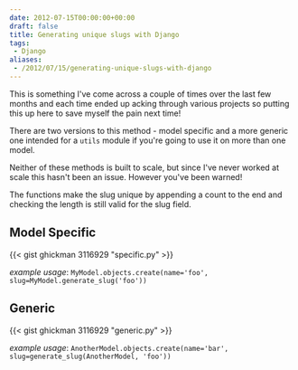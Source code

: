 ```yaml
---
date: 2012-07-15T00:00:00+00:00
draft: false
title: Generating unique slugs with Django
tags:
 - Django
aliases:
 - /2012/07/15/generating-unique-slugs-with-django
---
```

This is something I've come across a couple of times over the last few months and each time ended up acking through various projects so putting this up here to save myself the pain next time!

There are two versions to this method - model specific and a more generic one intended for a `utils` module if you're going to use it on more than one model.

Neither of these methods is built to scale, but since I've never worked at scale this hasn't been an issue. However you've been warned!

The functions make the slug unique by appending a count to the end and checking the length is still valid for the slug field.

## Model Specific

{{< gist ghickman 3116929 "specific.py" >}}

*example usage*: `MyModel.objects.create(name='foo', slug=MyModel.generate_slug('foo'))`


## Generic

{{< gist ghickman 3116929 "generic.py" >}}

*example usage*: `AnotherModel.objects.create(name='bar', slug=generate_slug(AnotherModel, 'foo'))`

